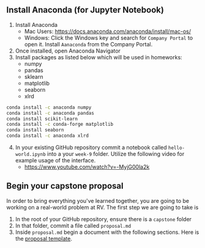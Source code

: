 ## Install Anaconda (for Jupyter Notebook)
1) Install Anaconda
    - Mac Users: https://docs.anaconda.com/anaconda/install/mac-os/
    - Windows:  Click the Windows key and search for `Company Portal` to open it. Install `Aanaconda` from the Company Portal.
2) Once installed, open Anaconda Navigator
3) Install packages as listed below which will be used in homeworks:
    - numpy
    - pandas 
    - sklearn
    - matplotlib
    - seaborn
    - xlrd
 ``` bash
 conda install -c anaconda numpy
 conda install -c anaconda pandas
 conda install scikit-learn
 conda install -c conda-forge matplotlib
 conda install seaborn
 conda install -c anaconda xlrd
 ```
4) In your existing GitHub repository commit a notebook called `hello-world.ipynb` into a your `week-9` folder. Utilize the following video for example usage of the interface.
    - https://www.youtube.com/watch?v=-MyjG00la2k

## Begin your capstone proposal

In order to bring everything you've learned together, you are going to be working on a real-world problem at RV.  The first step we are going to take is 

1) In the root of your GitHub repository, ensure there is a `capstone` folder
2) In that folder, commit a file called `proposal.md`
3) Inside `proposal.md` begin a document with the following sections. Here is the [proposal template](https://github.com/RedVentures/homegrown-2022-participants/blob/master/Curriculum_and_Homework/200-Level/capstone/proposal.md). 
